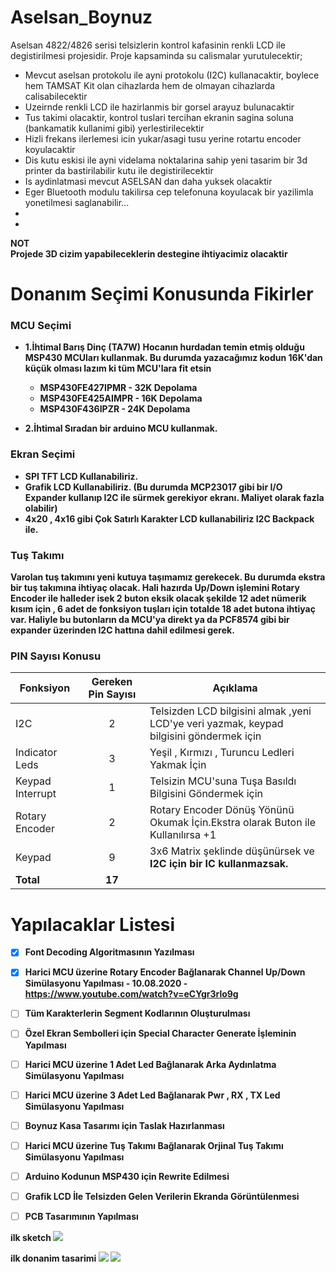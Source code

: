 # Aselsan_Boynuz
Aselsan 4822/4826 serisi telsizlerin kontrol kafasinin renkli LCD ile degistirilmesi projesidir.
Proje kapsaminda su calismalar yurutulecektir;
- Mevcut aselsan  protokolu ile ayni protokolu (I2C) kullanacaktir, boylece hem TAMSAT Kit olan cihazlarda hem de olmayan cihazlarda calisabilecektir
- Uzeirnde renkli LCD ile hazirlanmis bir gorsel arayuz bulunacaktir
- Tus takimi olacaktir, kontrol tuslari tercihan ekranin sagina soluna (bankamatik kullanimi gibi) yerlestirilecektir
- Hizli frekans ilerlemesi icin yukar/asagi tusu yerine rotartu encoder koyulacaktir
- Dis kutu eskisi ile ayni videlama noktalarina sahip yeni tasarim bir 3d printer da bastirilabilir kutu ile degistirilecektir
- Is aydinlatmasi mevcut ASELSAN dan daha yuksek olacaktir
- Eger Bluetooth modulu takilirsa cep telefonuna koyulacak bir yazilimla yonetilmesi saglanabilir...
-
-
<B>NOT</BR>
Projede 3D cizim yapabileceklerin destegine ihtiyacimiz olacaktir

# Donanım Seçimi Konusunda Fikirler

### MCU Seçimi
- 1.İhtimal Barış Dinç (TA7W) Hocanın hurdadan temin etmiş olduğu MSP430 MCUları kullanmak. Bu durumda yazacağımız kodun 16K'dan küçük olması lazım ki tüm MCU'lara fit etsin
  - MSP430FE427IPMR  - 32K Depolama
  - MSP430FE425AIMPR - 16K Depolama
  - MSP430F436IPZR   - 24K Depolama
  
- 2.İhtimal Sıradan bir arduino MCU kullanmak. 

### Ekran Seçimi
- SPI TFT LCD Kullanabiliriz. 
- Grafik LCD Kullanabiliriz. (Bu durumda MCP23017 gibi bir I/O Expander kullanıp I2C ile sürmek gerekiyor ekranı. Maliyet olarak fazla olabilir)
- 4x20 , 4x16 gibi Çok Satırlı Karakter LCD kullanabiliriz I2C Backpack ile. 

### Tuş Takımı
Varolan tuş takımını yeni kutuya taşımamız gerekecek. Bu durumda ekstra bir tuş takımına ihtiyaç olacak. Hali hazırda Up/Down işlemini Rotary Encoder ile halleder isek 2 buton eksik olacak şekilde 12 adet nümerik kısım için , 6 adet de fonksiyon tuşları için totalde 18 adet butona ihtiyaç var. Haliyle bu butonların da MCU'ya direkt ya da PCF8574 gibi bir expander üzerinden I2C hattına dahil edilmesi gerek.


### PIN Sayısı Konusu

| Fonksiyon             | Gereken Pin Sayısı  | Açıklama |
|-----------------------|:--------------------:|----------|
| I2C                   |          2          |Telsizden LCD bilgisini almak ,yeni LCD'ye veri yazmak, keypad bilgisini göndermek için|   
| Indicator Leds        |          3          |Yeşil , Kırmızı , Turuncu Ledleri Yakmak İçin                    |
| Keypad Interrupt      |          1          |Telsizin MCU'suna Tuşa Basıldı Bilgisini Göndermek için          |  
| Rotary Encoder        |          2          |Rotary Encoder Dönüş Yönünü Okumak İçin.Ekstra olarak Buton ile Kullanılırsa +1| 
| Keypad                |          9          |3x6 Matrix şeklinde düşünürsek ve **I2C için bir IC kullanmazsak.**  |
| **Total**                 |         **17**      ||



# Yapılacaklar Listesi
- [x]  Font Decoding Algoritmasının Yazılması
- [x]  Harici MCU üzerine Rotary Encoder Bağlanarak Channel Up/Down Simülasyonu Yapılması - 10.08.2020 - https://www.youtube.com/watch?v=eCYgr3rlo9g
- [ ]  Tüm Karakterlerin Segment Kodlarının Oluşturulması
- [ ]  Özel Ekran Sembolleri için Special Character Generate İşleminin Yapılması
- [ ]  Harici MCU üzerine 1 Adet Led Bağlanarak Arka Aydınlatma Simülasyonu Yapılması
- [ ]  Harici MCU üzerine 3 Adet Led Bağlanarak Pwr , RX , TX Led Simülasyonu Yapılması
- [ ]  Boynuz Kasa Tasarımı için Taslak Hazırlanması
- [ ]  Harici MCU üzerine Tuş Takımı Bağlanarak Orjinal Tuş Takımı Simülasyonu Yapılması
- [ ]  Arduino Kodunun MSP430 için Rewrite Edilmesi
- [ ]  Grafik LCD İle Telsizden Gelen Verilerin Ekranda Görüntülenmesi
- [ ]  PCB Tasarımının Yapılması




ilk sketch
<IMG SRC=https://github.com/barisdinc/Aselsan_Boynuz/blob/master/3D/Aselsan_Boynum_ilk_sketch.jpg>

ilk donanim tasarimi
<IMG SRC=https://github.com/barisdinc/Aselsan_Boynuz/blob/master/Donanim/Tasarim_2.jpg>
<IMG SRC=https://github.com/barisdinc/Aselsan_Boynuz/blob/master/3D/Aselsan-48xx_Boynuz_Alt12.png>

